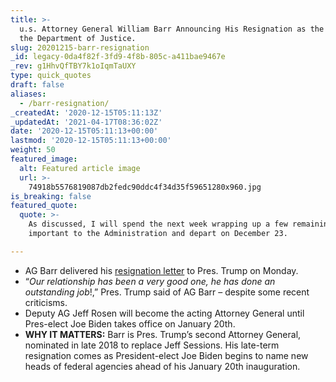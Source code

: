 ```yaml
---
title: >-
  u.s. Attorney General William Barr Announcing His Resignation as the Head of
  the Department of Justice.
slug: 20201215-barr-resignation
_id: legacy-0da4f82f-3fd9-4f8b-805c-a411bae9467e
_rev: g1HhvQfTBY7k1oIqmTaUXY
type: quick_quotes
draft: false
aliases:
  - /barr-resignation/
_createdAt: '2020-12-15T05:11:13Z'
_updatedAt: '2021-04-17T08:36:02Z'
date: '2020-12-15T05:11:13+00:00'
lastmod: '2020-12-15T05:11:13+00:00'
weight: 50
featured_image:
  alt: Featured article image
  url: >-
    74918b5576819087db2fedc90ddc4f34d35f59651280x960.jpg
is_breaking: false
featured_quote:
  quote: >-
    As discussed, I will spend the next week wrapping up a few remaining matters
    important to the Administration and depart on December 23.

---
```

* AG Barr delivered his [resignation letter](https://twitter.com/realDonaldTrump/status/1338614514493878273/photo/1) to Pres. Trump on Monday.
* “_Our relationship has been a very good one, he has done an outstanding job_!,” Pres. Trump said of AG Barr – despite some recent criticisms.
* Deputy AG Jeff Rosen will become the acting Attorney General until Pres-elect Joe Biden takes office on January 20th.
* **WHY IT MATTERS:** Barr is Pres. Trump’s second Attorney General, nominated in late 2018 to replace Jeff Sessions. His late-term resignation comes as President-elect Joe Biden begins to name new heads of federal agencies ahead of his January 20th inauguration.